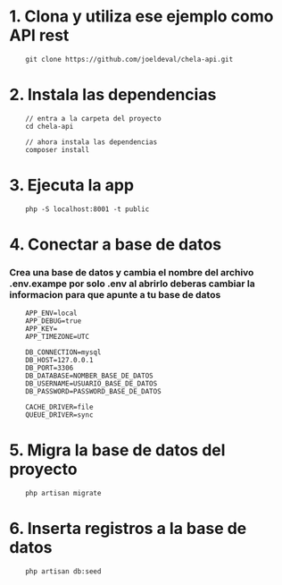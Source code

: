 # 1. Clona y utiliza ese ejemplo como API rest

        git clone https://github.com/joeldeval/chela-api.git

# 2. Instala las dependencias

        // entra a la carpeta del proyecto
        cd chela-api

        // ahora instala las dependencias
        composer install

# 3. Ejecuta la app

        php -S localhost:8001 -t public

# 4. Conectar a base de datos

###  Crea una base de datos y cambia el nombre del archivo .env.exampe por solo .env al abrirlo deberas cambiar la informacion para que apunte a tu base de datos

        APP_ENV=local
        APP_DEBUG=true
        APP_KEY=
        APP_TIMEZONE=UTC

        DB_CONNECTION=mysql
        DB_HOST=127.0.0.1
        DB_PORT=3306
        DB_DATABASE=NOMBER_BASE_DE_DATOS
        DB_USERNAME=USUARIO_BASE_DE_DATOS
        DB_PASSWORD=PASSWORD_BASE_DE_DATOS

        CACHE_DRIVER=file
        QUEUE_DRIVER=sync

# 5. Migra la base de datos del proyecto

        php artisan migrate

# 6. Inserta registros a la base de datos

        php artisan db:seed
